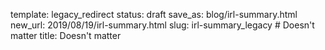 template: legacy_redirect
status: draft
save_as: blog/irl-summary.html
new_url: 2019/08/19/irl-summary.html
slug: irl-summary_legacy  # Doesn't matter
title: Doesn't matter
